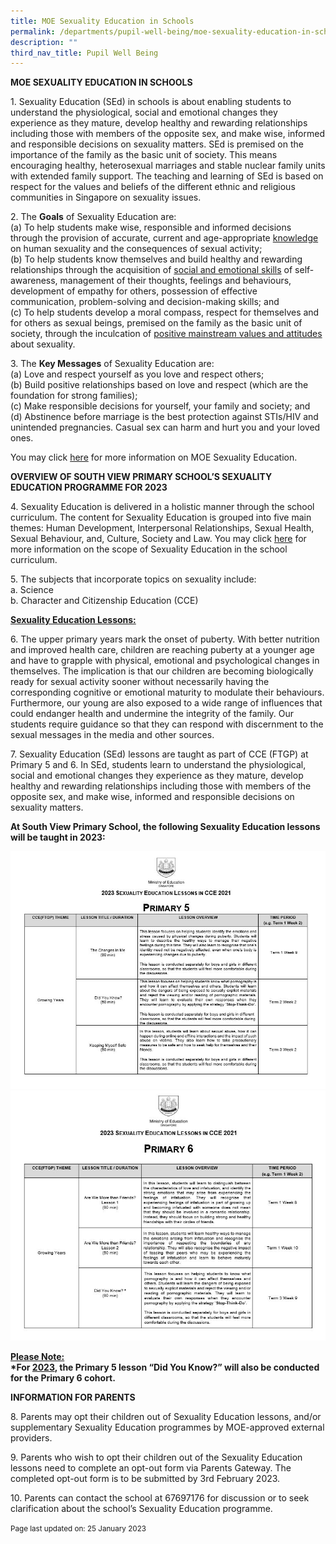 ```yaml
---
title: MOE Sexuality Education in Schools
permalink: /departments/pupil-well-being/moe-sexuality-education-in-schools/
description: ""
third_nav_title: Pupil Well Being
---
```

<p><strong>MOE SEXUALITY EDUCATION IN SCHOOLS</strong></p>
<p>1. Sexuality Education (SEd) in schools is about enabling students to understand the physiological, social and emotional changes they experience as they mature, develop healthy and rewarding relationships including those with members of the opposite sex, and make wise, informed and responsible decisions on sexuality matters. SEd is premised on the importance of the family as the basic unit of society. This means encouraging healthy, heterosexual marriages and stable nuclear family units with extended family support. The teaching and learning of SEd is based on respect for the values and beliefs of the different ethnic and religious communities in Singapore on sexuality issues.</p>
<p>2. The <strong>Goals</strong> of Sexuality Education are:<br />(a)	To help students make wise, responsible and informed decisions through the provision of accurate, current and age-appropriate <u>knowledge</u> on human sexuality and the consequences of sexual activity;<br />(b)	To help students know themselves and build healthy and rewarding relationships through the acquisition of <u>social and emotional skills</u> of self-awareness, management of their thoughts, feelings and behaviours, development of empathy for others, possession of effective communication, problem-solving and decision-making skills; and<br />(c)	To help students develop a moral compass, respect for themselves and for others as sexual beings, premised on the family as the basic unit of society, through the inculcation of <u>positive mainstream values and attitudes</u> about sexuality.</p>
<p>3. The <strong>Key Messages</strong> of Sexuality Education are:<br />(a)	Love and respect yourself as you love and respect others;<br />(b)	Build positive relationships based on love and respect (which are the foundation for strong families);<br />(c)	Make responsible decisions for yourself, your family and society; and<br />(d)	Abstinence before marriage is the best protection against STIs/HIV and unintended pregnancies. Casual sex can harm and hurt you and your loved ones.</p>
<p>You may click&nbsp;<a href="https://www.moe.gov.sg/education-in-sg/our-programmes/sexuality-education" target="_blank" rel="noopener">here</a>&nbsp;for more information on MOE Sexuality Education.</p>
<p><strong>OVERVIEW OF SOUTH VIEW PRIMARY SCHOOL&rsquo;S SEXUALITY EDUCATION PROGRAMME FOR 2023</strong></p>
<p>4. Sexuality Education is delivered in a holistic manner through the school curriculum. The content for Sexuality Education is grouped into five main themes: Human Development, Interpersonal Relationships, Sexual Health, Sexual Behaviour, and, Culture, Society and Law. You may click&nbsp;<a href="https://go.gov.sg/moe-sexuality-education-scope" target="_blank" rel="noopener">here</a>&nbsp;for more information on the scope of Sexuality Education in the school curriculum.</p>
<p>5. The subjects that incorporate topics on sexuality include:<br />a.	Science<br />b.	Character and Citizenship Education (CCE)</p>
<p><strong><u>Sexuality Education Lessons:</u></strong>
<p>6. The upper primary years mark the onset of puberty. With better nutrition and improved health care, children are reaching puberty at a younger age and have to grapple with physical, emotional and psychological changes in themselves. The implication is that our children are becoming biologically ready for sexual activity sooner without necessarily having the corresponding cognitive or emotional maturity to modulate their behaviours. Furthermore, our young are also exposed to a wide range of influences that could endanger health and undermine the integrity of the family. Our students require guidance so that they can respond with discernment to the sexual messages in the media and other sources.</p>
<p>7. Sexuality Education (SEd) lessons are taught as part of CCE (FTGP) at Primary 5 and 6. In SEd, students learn to understand the physiological, social and emotional changes they experience as they mature, develop healthy and rewarding relationships including those with members of the opposite sex, and make wise, informed and responsible decisions on sexuality matters.</p>
<p><strong>At South View Primary School, the following Sexuality Education lessons will be taught in 2023:</strong></p>
<img src="/images/SEP5.jpg">
<img src="/images/SEP6.jpg">
<p><strong><u>Please Note:</u><br />*For <u>2023</u>, the Primary 5 lesson “Did You Know?” will also be conducted for the Primary 6 cohort.</strong></p>
<p><strong>INFORMATION FOR PARENTS</strong></p>
<p>8. Parents may opt their children out of Sexuality Education lessons, and/or supplementary Sexuality Education programmes by MOE-approved external providers. </p>
<p>9. Parents who wish to opt their children out of the Sexuality Education lessons need to complete an opt-out form via Parents Gateway. The completed opt-out form is to be submitted by 3rd February 2023.</p>
<p>10. Parents can contact the school at 67697176 for discussion or to seek clarification about the school’s Sexuality Education programme.</p>
<p><small>Page last updated on: 25 January 2023</p>